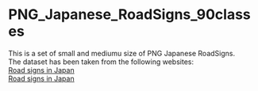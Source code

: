 <h1> PNG_Japanese_RoadSigns_90classes</h1>

This is a set of small and mediumu size of PNG Japanese RoadSigns.
<br>
The dataset has been taken from the following websites:<br>
<a href="https://en.wikipedia.org/wiki/Road_signs_in_Japan">Road signs in Japan</a>
<br>
<a href="https://commons.wikimedia.org/wiki/Road_signs_in_Japan">Road signs in Japan</a>
<br>


